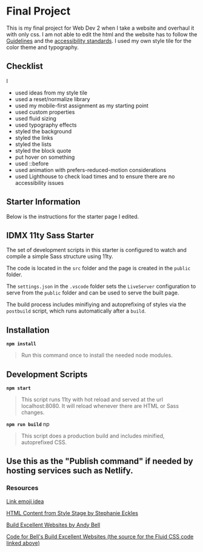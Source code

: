 # Final Project
This is my final project for Web Dev 2 when I take a website and overhaul it with only css. I am not able to edit the html and the website has to follow the [Guidelines](https://stylestage.dev/guidelines/) and the [accessibility standards](https://stylestage.dev/resources/). I used my own style tile for the color theme and typography. 


## Checklist
I
* used ideas from my style tile
* used a reset/normalize library
* used my mobile-first assignment as my starting point
* used custom properties
* used fluid sizing
* used typography effects
* styled the background
* styled the links
* styled the lists
* styled the block quote
* put hover on something
* used ::before
* used animation with prefers-reduced-motion considerations 
* used Lighthouse to check load times and to ensure there are no accessibility issues

## Starter Information
Below is the instructions for the starter page I edited.



## IDMX 11ty Sass Starter

The set of development scripts in this starter is configured to watch and compile a simple Sass structure using 11ty.

The code is located in the `src` folder and the page is created in the `public` folder.

The `settings.json` in the `.vscode` folder sets the `LiveServer` configuration to serve from the `public` folder and can be used to serve the built page.

The build process includes minifiying and autoprefixing of styles via the `postbuild` script, which runs automatically after a `build`.

## Installation

**`npm install`**

>Run this command once to install the needed node modules.

## Development Scripts

**`npm start`**

> This script runs 11ty with hot reload and served at the url localhost:8080. It will reload whenever there are HTML or Sass changes.

**`npm run build`**
np
> This script does a production build and includes minified, autoprefixed CSS.

Use this as the "Publish command" if needed by hosting services such as Netlify.
---

### Resources

[Link emoji idea](https://developer.mozilla.org/en-US/docs/Web/CSS/::before)

[HTML Content from Style Stage by Stephanie Eckles](https://stylestage.dev)

[Build Excellent Websites by Andy Bell](https://buildexcellentwebsit.es/)

[Code for Bell's Build Excellent Websites (the source for the Fluid CSS code linked above) ](https://glitch.com/edit/#!/build-excellent-websites)

